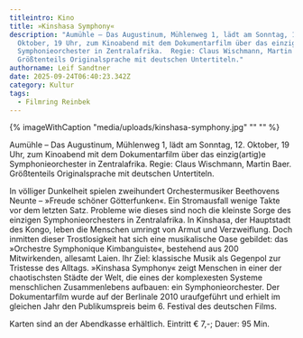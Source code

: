 ```yaml
---
titleintro: Kino
title: »Kinshasa Symphony«
description: "Aumühle – Das Augustinum, Mühlenweg 1, lädt am Sonntag, 12.
  Oktober, 19 Uhr, zum Kinoabend mit dem Dokumentarfilm über das einzig(artig)e
  Symphonieorchester in Zentralafrika.  Regie: Claus Wischmann, Martin Baer.
  Größtenteils Originalsprache mit deutschen Untertiteln."
authorname: Leif Sandtner
date: 2025-09-24T06:40:23.342Z
category: Kultur
tags:
  - Filmring Reinbek
---
```

{% imageWithCaption "media/uploads/kinshasa-symphony.jpg" "" "" %}

Aumühle – Das Augustinum, Mühlenweg 1, lädt am Sonntag, 12. Oktober, 19 Uhr, zum Kinoabend mit dem Dokumentarfilm über das einzig(artig)e Symphonieorchester in Zentralafrika.  Regie: Claus Wischmann, Martin Baer. Größtenteils Originalsprache mit deutschen Untertiteln.

In völliger Dunkelheit spielen zweihundert Orchestermusiker Beethovens Neunte – »Freude schöner Götterfunken«. Ein Stromausfall wenige Takte vor dem letzten Satz. Probleme wie dieses sind noch die kleinste Sorge des einzigen Symphonieorchesters in Zentralafrika. In Kinshasa, der Hauptstadt des Kongo, leben die Menschen umringt von Armut und Verzweiflung. Doch inmitten dieser Trostlosigkeit hat sich eine musikalische Oase gebildet: das »Orchestre Symphonique Kimbanguiste«, bestehend aus 200 Mitwirkenden, allesamt Laien. Ihr Ziel: klassische Musik als Gegenpol zur Tristesse des Alltags. »Kinshasa Symphony« zeigt Menschen in einer der chaotischsten Städte der Welt, die eines der komplexesten Systeme menschlichen Zusammenlebens aufbauen: ein Symphonieorchester. Der Dokumentarfilm wurde auf der Berlinale 2010 uraufgeführt und erhielt im gleichen Jahr den Publikumspreis beim 6. Festival des deutschen Films.

Karten sind an der Abendkasse erhältlich. Eintritt € 7,-; Dauer: 95 Min.